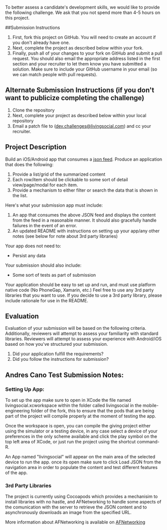 To better assess a candidate's development skills, we would like to provide the following challenge. We ask that you not spend more than 4-5 hours on this project.

##Submission Instructions

1. First, fork this project on GitHub. You will need to create an account if you don't already have one.
1. Next, complete the project as described below within your fork.
1. Finally, push all of your changes to your fork on GitHub and submit a pull request. You should also email the appropriate address listed in the first section and your recruiter to let them know you have submitted a solution. Make sure to include your GitHub username in your email (so we can match people with pull requests).

## Alternate Submission Instructions (if you don't want to publicize completing the challenge)

1. Clone the repository
1. Next, complete your project as described below within your local repository
1. Email a patch file to ([dev.challenges@livingsocial.com](mailto:dev.challenges@livingsocial.com)) and cc your recruiter.

## Project Description

Build an iOS/Android app that consumes a [json feed](http://sheltered-bastion-2512.herokuapp.com/feed.json). Produce an application that does the following:

1. Provide a list/grid of the summarized content
2. Each row/item should be clickable to some sort of detail view/page/modal for each item.
3. Provide a mechanism to either filter or search the data that is shown in the list.

Here's what your submission app must include:

1. An app that consumes the above JSON feed and displays the content from the feed in a reasonable manner. It should also gracefully handle failures in the event of an error.
3. An updated README with instructions on setting up your app/any other notes (see below for note about 3rd party libraries)

Your app does not need to:

- Persist any data

Your submission should also include:

- Some sort of tests as part of submission

Your application should be easy to set up and run, and must use platform native code (No PhoneGap, Xamarin, etc.) Feel free to use any 3rd party libraries that you want to use. If you decide to use a 3rd party library, please include rationale for use in the README.

## Evaluation

Evaluation of your submission will be based on the following criteria. Additionally, reviewers will attempt to assess your familiarity with standard libraries. Reviewers will attempt to assess your experience with Android/iOS based on how you've structured your submission.

1. Did your application fulfill the requirements?
1. Did you follow the instructions for submission?

## Andres Cano Test Submission Notes:

### Setting Up App:

To set up the app make sure to open in XCode the file named livingsocial.xcworkspace within the folder called livingsocial in the mobile-engineering folder of the fork, this to ensure that the pods that are being part of the project will compile properly at the moment of testing the app.

Once the workspace is open, you can compile the giving project either using the simulator or a testing device, in any case select a device of your preferences in the only scheme available and click the play symbol on the top left area of XCode, or just run the project using the shortcut command-R.

An App named "livingsocial" will appear on the main area of the selected device to run the app. once its open make sure to click Load JSON from the navigation area in order to populate the content and test different features of the app.

### 3rd Party Libraries

The project is currently using Cocoapods which provides a mechanisim to install libraries with no hastle, and AFNetworking to handle some aspects of the comunication with the server to retrieve the JSON content and to asynchronously downloads an image from the specified URL.

More information about AFNetworking is available on [AFNetworking](https://github.com/AFNetworking/AFNetworking)
